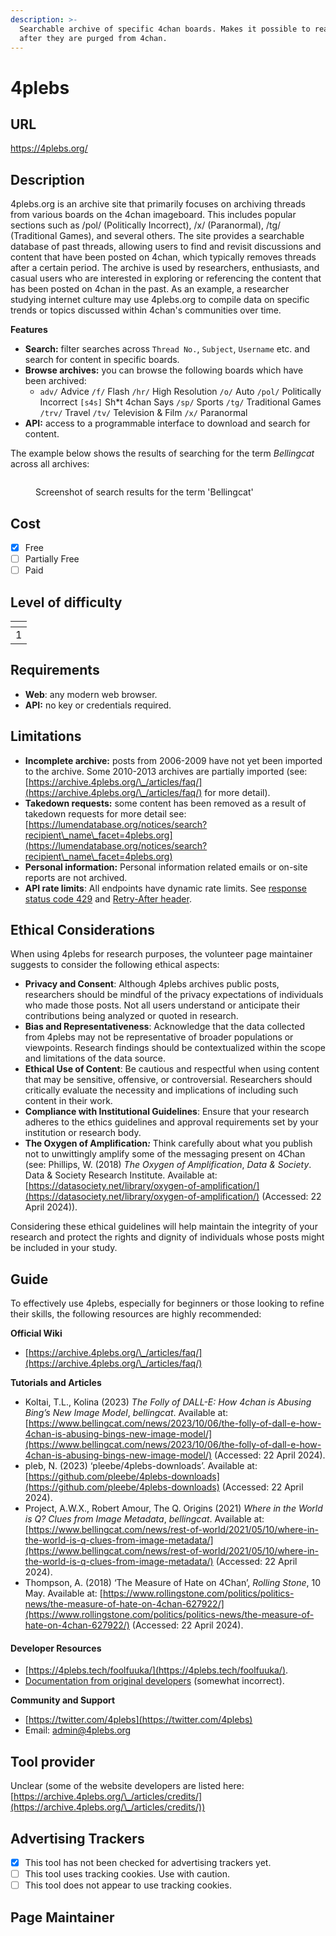 ```yaml
---
description: >-
  Searchable archive of specific 4chan boards. Makes it possible to read threads
  after they are purged from 4chan.
---
```


# 4plebs

## URL

https://4plebs.org/

## Description

4plebs.org is an archive site that primarily focuses on archiving threads from various boards on the 4chan imageboard. This includes popular sections such as /pol/ (Politically Incorrect), /x/ (Paranormal), /tg/ (Traditional Games), and several others. The site provides a searchable database of past threads, allowing users to find and revisit discussions and content that have been posted on 4chan, which typically removes threads after a certain period. The archive is used by researchers, enthusiasts, and casual users who are interested in exploring or referencing the content that has been posted on 4chan in the past. As an example, a researcher studying internet culture may use 4plebs.org to compile data on specific trends or topics discussed within 4chan's communities over time.

**Features**

* **Search:** filter searches across `Thread No.`, `Subject`, `Username` etc. and search for content in specific boards.
* **Browse archives:** you can browse the following boards which have been archived:&#x20;
  * `adv/` Advice `/f/` Flash `/hr/` High Resolution `/o/` Auto `/pol/` Politically Incorrect `[s4s]` Sh\*t 4chan Says `/sp/` Sports `/tg/` Traditional Games `/trv/` Travel `/tv/` Television & Film `/x/` Paranormal
* **API:** access to a programmable interface to download and search for content. &#x20;

The example below shows the results of searching for the term _Bellingcat_ across all archives:

<figure><img src=".gitbook/assets/Screenshot 2024-04-23 at 12.49.40 PM.png" alt=""><figcaption><p>Screenshot of search results for the term 'Bellingcat' </p></figcaption></figure>

## Cost

* [x] Free
* [ ] Partially Free
* [ ] Paid

## Level of difficulty

<table><thead><tr><th data-type="rating" data-max="5"></th></tr></thead><tbody><tr><td>1</td></tr></tbody></table>

## Requirements

* **Web**: any modern web browser.
* **API:** no key or credentials required.

## Limitations

* **Incomplete archive:** posts from 2006-2009 have not yet been imported to the archive. Some 2010-2013 archives are partially imported (see: [https://archive.4plebs.org/\_/articles/faq/](https://archive.4plebs.org/\_/articles/faq/) for more detail).
* **Takedown requests:** some content has been removed as a result of takedown requests for more detail see: [https://lumendatabase.org/notices/search?recipient\_name\_facet=4plebs.org](https://lumendatabase.org/notices/search?recipient\_name\_facet=4plebs.org)
* **Personal information:** Personal information related emails or on-site reports are not archived.
* **API rate limits**: All endpoints have dynamic rate limits. See [response status code 429](https://developer.mozilla.org/en-US/docs/Web/HTTP/Status/429) and [Retry-After header](https://developer.mozilla.org/en-US/docs/Web/HTTP/Headers/Retry-After).

## Ethical Considerations

When using 4plebs for research purposes, the volunteer page maintainer suggests to consider the following ethical aspects:

* **Privacy and Consent**: Although 4plebs archives public posts, researchers should be mindful of the privacy expectations of individuals who made those posts. Not all users understand or anticipate their contributions being analyzed or quoted in research.
* **Bias and Representativeness**: Acknowledge that the data collected from 4plebs may not be representative of broader populations or viewpoints. Research findings should be contextualized within the scope and limitations of the data source.
* **Ethical Use of Content**: Be cautious and respectful when using content that may be sensitive, offensive, or controversial. Researchers should critically evaluate the necessity and implications of including such content in their work.
* **Compliance with Institutional Guidelines**: Ensure that your research adheres to the ethics guidelines and approval requirements set by your institution or research body.
* **The Oxygen of Amplification**_**:**_ Think carefully about what you publish not to unwittingly amplify some of the messaging present on 4Chan (see: Phillips, W. (2018) _The Oxygen of Amplification_, _Data & Society_. Data & Society Research Institute. Available at: [https://datasociety.net/library/oxygen-of-amplification/](https://datasociety.net/library/oxygen-of-amplification/) (Accessed: 22 April 2024)).

Considering these ethical guidelines will help maintain the integrity of your research and protect the rights and dignity of individuals whose posts might be included in your study.

## Guide

To effectively use 4plebs, especially for beginners or those looking to refine their skills, the following resources are highly recommended:

**Official Wiki**&#x20;

* [https://archive.4plebs.org/\_/articles/faq/](https://archive.4plebs.org/\_/articles/faq/)

**Tutorials and Articles**

* Koltai, T.L., Kolina (2023) _The Folly of DALL-E: How 4chan is Abusing Bing’s New Image Model_, _bellingcat_. Available at: [https://www.bellingcat.com/news/2023/10/06/the-folly-of-dall-e-how-4chan-is-abusing-bings-new-image-model/](https://www.bellingcat.com/news/2023/10/06/the-folly-of-dall-e-how-4chan-is-abusing-bings-new-image-model/) (Accessed: 22 April 2024).
* pleb, N. (2023) ‘pleebe/4plebs-downloads’. Available at: [https://github.com/pleebe/4plebs-downloads](https://github.com/pleebe/4plebs-downloads) (Accessed: 22 April 2024).
* Project, A.W.X., Robert Amour, The Q. Origins (2021) _Where in the World is Q? Clues from Image Metadata_, _bellingcat_. Available at: [https://www.bellingcat.com/news/rest-of-world/2021/05/10/where-in-the-world-is-q-clues-from-image-metadata/](https://www.bellingcat.com/news/rest-of-world/2021/05/10/where-in-the-world-is-q-clues-from-image-metadata/) (Accessed: 22 April 2024).
* Thompson, A. (2018) ‘The Measure of Hate on 4Chan’, _Rolling Stone_, 10 May. Available at: [https://www.rollingstone.com/politics/politics-news/the-measure-of-hate-on-4chan-627922/](https://www.rollingstone.com/politics/politics-news/the-measure-of-hate-on-4chan-627922/) (Accessed: 22 April 2024).

#### Developer Resources

* [https://4plebs.tech/foolfuuka/](https://4plebs.tech/foolfuuka/).
* [Documentation from original developers](http://foolfuuka.readthedocs.io/en/latest/code\_guide/documentation/api.html) (somewhat incorrect).

**Community and Support**

* [https://twitter.com/4plebs](https://twitter.com/4plebs)
* Email: [admin@4plebs.org](mailto:admin@4plebs.org)

## Tool provider

Unclear (some of the website developers are listed here: [https://archive.4plebs.org/\_/articles/credits/](https://archive.4plebs.org/\_/articles/credits/))

## Advertising Trackers

* [x] This tool has not been checked for advertising trackers yet.
* [ ] This tool uses tracking cookies. Use with caution.
* [ ] This tool does not appear to use tracking cookies.

## Page Maintainer
